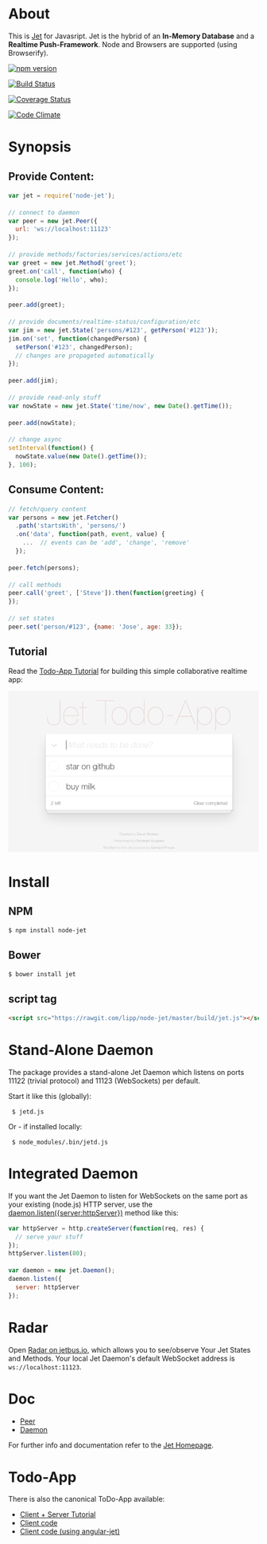 # About

This is [Jet](http://jetbus.io/) for Javasript. Jet is the hybrid of an **In-Memory Database** and a **Realtime Push-Framework**. Node and Browsers are supported (using Browserify).

[![npm version](https://badge.fury.io/js/node-jet.svg)](http://badge.fury.io/js/node-jet)

[![Build Status](https://travis-ci.org/lipp/node-jet.svg?branch=master)](https://travis-ci.org/lipp/node-jet)

[![Coverage Status](https://coveralls.io/repos/lipp/node-jet/badge.png?branch=master)](https://coveralls.io/r/lipp/node-jet?branch=master)

[![Code Climate](https://codeclimate.com/github/lipp/node-jet/badges/gpa.svg)](https://codeclimate.com/github/lipp/node-jet)

# Synopsis

## Provide Content:

```javascript
var jet = require('node-jet');

// connect to daemon
var peer = new jet.Peer({
  url: 'ws://localhost:11123' 
});

// provide methods/factories/services/actions/etc
var greet = new jet.Method('greet');
greet.on('call', function(who) {
  console.log('Hello', who);
});

peer.add(greet);

// provide documents/realtime-status/configuration/etc
var jim = new jet.State('persons/#123', getPerson('#123'));
jim.on('set', function(changedPerson) {
  setPerson('#123', changedPerson);
  // changes are propageted automatically
});

peer.add(jim);

// provide read-only stuff
var nowState = new jet.State('time/now', new Date().getTime());

peer.add(nowState);

// change async
setInterval(function() {
  nowState.value(new Date().getTime());
}, 100);
```

## Consume Content:

```javascript
// fetch/query content
var persons = new jet.Fetcher()
  .path('startsWith', 'persons/')
  .on('data', function(path, event, value) {
    ...  // events can be 'add', 'change', 'remove'
  });

peer.fetch(persons);

// call methods
peer.call('greet', ['Steve']).then(function(greeting) {
});

// set states
peer.set('person/#123', {name: 'Jose', age: 33});
```

## Tutorial

Read the [Todo-App Tutorial](https://github.com/lipp/node-jet/tree/master/examples/todo/README.md) for building this simple collaborative realtime app:

[![Jet Todo-App](./jet-todo.png)](http://jetbus.io:8080)

# Install

## NPM
  
    $ npm install node-jet

## Bower

    $ bower install jet

## script tag
  
```html
<script src="https://rawgit.com/lipp/node-jet/master/build/jet.js"></script>
```

# Stand-Alone Daemon

The package provides a stand-alone Jet Daemon which listens on ports
11122 (trivial protocol) and 11123 (WebSockets) per default.

Start it like this (globally):

     $ jetd.js
     
Or - if installed locally:

     $ node_modules/.bin/jetd.js
     

# Integrated Daemon

If you want the Jet Daemon to listen for WebSockets on the same port as your existing
(node.js) HTTP server, use the [daemon.listen({server:httpServer})](https://github.com/lipp/node-jet/blob/master/doc/daemon.md#daemonlistentcpport1234wsport4321)
method like this:

```javascript
var httpServer = http.createServer(function(req, res) {
  // serve your stuff
});
httpServer.listen(80);

var daemon = new jet.Daemon();
daemon.listen({
  server: httpServer
});
```

# Radar

Open [Radar on jetbus.io](http://jetbus.io/radar.html), which allows you to see/observe Your Jet States and Methods. Your local Jet Daemon's default WebSocket address is `ws://localhost:11123`.


# Doc

 - [Peer](./doc/peer.md)
 - [Daemon](./doc/daemon.md)

For further info and documentation refer to the [Jet Homepage](http://jetbus.io).

# Todo-App

There is also the canonical ToDo-App available:

   - [Client + Server Tutorial](./examples/todo/README.md)
   - [Client code](https://github.com/lipp/todomvc/blob/add-jet-angular/examples/jet-angular/js/controllers/todoCtrl.js)
   - [Client code (using angular-jet)](https://github.com/lipp/angular-jet/blob/master/tests/protractor/todo/todo.js)
